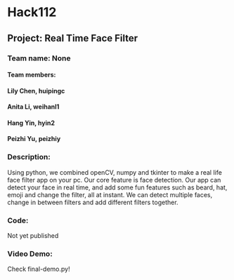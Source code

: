 # Hack112
## Project: Real Time Face Filter
### Team name: None
#### Team members: 
#### Lily Chen, huipingc
#### Anita Li, weihanl1
#### Hang Yin, hyin2
#### Peizhi Yu, peizhiy

### Description:
Using python, we combined openCV, numpy and tkinter to make a real life face filter app on your pc.
Our core feature is face detection. Our app can detect your face in real time, and add some fun features such as beard, hat, emoji and change the filter, all at instant. 
We can detect multiple faces, change in between filters and add different filters together.
### Code:
Not yet published
### Video Demo: 
Check final-demo.py!
